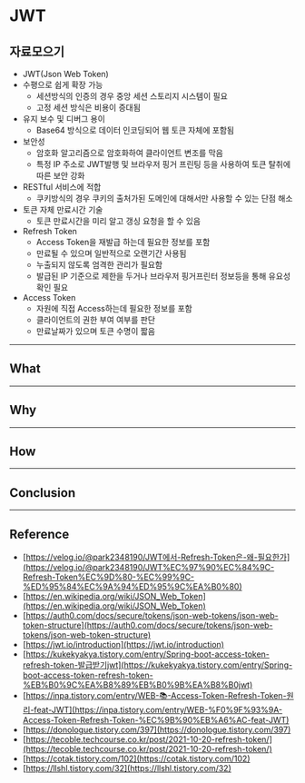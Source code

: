 # JWT

## 자료모으기

- JWT(Json Web Token)
- 수평으로 쉽게 확장 가능
    - 세션방식의 인증의 경우 중앙 세션 스토리지 시스템이 필요
    - 고정 세션 방식은 비용이 증대됨
- 유지 보수 및 디버그 용이
    - Base64 방식으로 데이터 인코딩되어 웹 토큰 자체에 포함됨
- 보안성
    - 암호화 알고리즘으로 암호화하여 클라이언트 변조를 막음
    - 특정 IP 주소로 JWT발행 및 브라우저 핑거 프린팅 등을 사용하여 토큰 탈취에 따른 보안 강화
- RESTful 서비스에 적합
    - 쿠키방식의 경우 쿠키의 출처가된 도메인에 대해서만 사용할 수 있는 단점 해소
- 토큰 자체 만료시간 기술
    - 토큰 만료시간을 미리 알고 갱싱 요청을 할 수 있음
- Refresh Token
    - Access Token을 재발급 하는데 필요한 정보를 포함
    - 만료될 수 있으며 일반적으로 오랜기간 사용됨
    - 누출되지 않도록 엄격한 관리가 필요함
    - 발급된 IP 기준으로 제한을 두거나 브라우저 핑거프린터 정보등을 통해 유요성 확인 필요
- Access Token
    - 자원에 직접 Access하는데 필요한 정보를 포함
    - 클라이언트의 권한 부여 여부를 판단
    - 만료날짜가 있으며 토큰 수명이 짧음

---

## What

---

## Why

---

## How

---

## Conclusion

---

## Reference

- [https://velog.io/@park2348190/JWT에서-Refresh-Token은-왜-필요한가](https://velog.io/@park2348190/JWT%EC%97%90%EC%84%9C-Refresh-Token%EC%9D%80-%EC%99%9C-%ED%95%84%EC%9A%94%ED%95%9C%EA%B0%80)
- [https://en.wikipedia.org/wiki/JSON_Web_Token](https://en.wikipedia.org/wiki/JSON_Web_Token)
- [https://auth0.com/docs/secure/tokens/json-web-tokens/json-web-token-structure](https://auth0.com/docs/secure/tokens/json-web-tokens/json-web-token-structure)
- [https://jwt.io/introduction](https://jwt.io/introduction)
- [https://kukekyakya.tistory.com/entry/Spring-boot-access-token-refresh-token-발급받기jwt](https://kukekyakya.tistory.com/entry/Spring-boot-access-token-refresh-token-%EB%B0%9C%EA%B8%89%EB%B0%9B%EA%B8%B0jwt)
- [https://inpa.tistory.com/entry/WEB-📚-Access-Token-Refresh-Token-원리-feat-JWT](https://inpa.tistory.com/entry/WEB-%F0%9F%93%9A-Access-Token-Refresh-Token-%EC%9B%90%EB%A6%AC-feat-JWT)
- [https://donologue.tistory.com/397](https://donologue.tistory.com/397)
- [https://tecoble.techcourse.co.kr/post/2021-10-20-refresh-token/](https://tecoble.techcourse.co.kr/post/2021-10-20-refresh-token/)
- [https://cotak.tistory.com/102](https://cotak.tistory.com/102)
- [https://llshl.tistory.com/32](https://llshl.tistory.com/32)